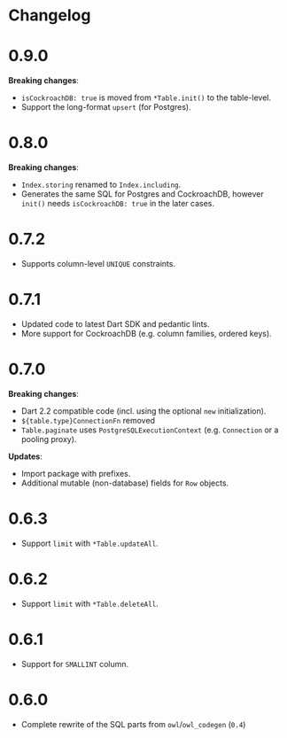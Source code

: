 # Changelog

# 0.9.0

**Breaking changes**:
- `isCockroachDB: true` is moved from `*Table.init()` to the table-level.
- Support the long-format `upsert` (for Postgres).

# 0.8.0

**Breaking changes**:

- `Index.storing` renamed to `Index.including`.
- Generates the same SQL for Postgres and CockroachDB, however `init()`
  needs `isCockroachDB: true` in the later cases.

# 0.7.2

- Supports column-level `UNIQUE` constraints.

# 0.7.1

- Updated code to latest Dart SDK and pedantic lints.
- More support for CockroachDB (e.g. column families, ordered keys).

# 0.7.0

**Breaking changes**:

- Dart 2.2 compatible code (incl. using the optional `new` initialization).
- `${table.type}ConnectionFn` removed
- `Table.paginate` uses `PostgreSQLExecutionContext` (e.g. `Connection` or a pooling proxy).

**Updates**:
- Import package with prefixes.
- Additional mutable (non-database) fields for `Row` objects. 

# 0.6.3

- Support `limit` with `*Table.updateAll`.

# 0.6.2

- Support `limit` with `*Table.deleteAll`.

# 0.6.1

- Support for `SMALLINT` column.

# 0.6.0

- Complete rewrite of the SQL parts from `owl`/`owl_codegen` (`0.4`)
